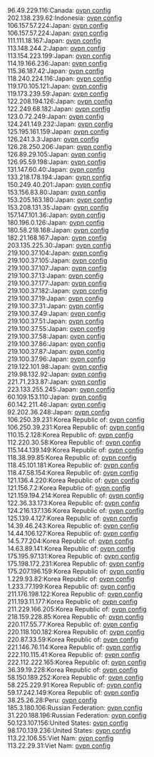 96.49.229.116:Canada: [ovpn config](vpn/96_49_229_116.ovpn)  
202.138.239.62:Indonesia: [ovpn config](vpn/202_138_239_62.ovpn)  
106.157.57.224:Japan: [ovpn config](vpn/106_157_57_224.ovpn)  
106.157.57.224:Japan: [ovpn config](vpn/106_157_57_224.ovpn)  
111.111.18.167:Japan: [ovpn config](vpn/111_111_18_167.ovpn)  
113.148.244.2:Japan: [ovpn config](vpn/113_148_244_2.ovpn)  
113.154.223.199:Japan: [ovpn config](vpn/113_154_223_199.ovpn)  
114.19.166.236:Japan: [ovpn config](vpn/114_19_166_236.ovpn)  
115.36.187.42:Japan: [ovpn config](vpn/115_36_187_42.ovpn)  
118.240.224.116:Japan: [ovpn config](vpn/118_240_224_116.ovpn)  
119.170.105.121:Japan: [ovpn config](vpn/119_170_105_121.ovpn)  
119.173.239.59:Japan: [ovpn config](vpn/119_173_239_59.ovpn)  
122.208.194.126:Japan: [ovpn config](vpn/122_208_194_126.ovpn)  
122.249.68.182:Japan: [ovpn config](vpn/122_249_68_182.ovpn)  
123.0.72.249:Japan: [ovpn config](vpn/123_0_72_249.ovpn)  
124.241.149.232:Japan: [ovpn config](vpn/124_241_149_232.ovpn)  
125.195.161.159:Japan: [ovpn config](vpn/125_195_161_159.ovpn)  
126.241.3.3:Japan: [ovpn config](vpn/126_241_3_3.ovpn)  
126.28.250.206:Japan: [ovpn config](vpn/126_28_250_206.ovpn)  
126.89.29.105:Japan: [ovpn config](vpn/126_89_29_105.ovpn)  
126.95.59.198:Japan: [ovpn config](vpn/126_95_59_198.ovpn)  
131.147.60.40:Japan: [ovpn config](vpn/131_147_60_40.ovpn)  
133.218.178.194:Japan: [ovpn config](vpn/133_218_178_194.ovpn)  
150.249.40.201:Japan: [ovpn config](vpn/150_249_40_201.ovpn)  
153.156.83.80:Japan: [ovpn config](vpn/153_156_83_80.ovpn)  
153.205.163.180:Japan: [ovpn config](vpn/153_205_163_180.ovpn)  
153.208.131.35:Japan: [ovpn config](vpn/153_208_131_35.ovpn)  
157.147.101.36:Japan: [ovpn config](vpn/157_147_101_36.ovpn)  
180.196.0.126:Japan: [ovpn config](vpn/180_196_0_126.ovpn)  
180.58.218.168:Japan: [ovpn config](vpn/180_58_218_168.ovpn)  
182.21.168.167:Japan: [ovpn config](vpn/182_21_168_167.ovpn)  
203.135.225.30:Japan: [ovpn config](vpn/203_135_225_30.ovpn)  
219.100.37.104:Japan: [ovpn config](vpn/219_100_37_104.ovpn)  
219.100.37.105:Japan: [ovpn config](vpn/219_100_37_105.ovpn)  
219.100.37.107:Japan: [ovpn config](vpn/219_100_37_107.ovpn)  
219.100.37.13:Japan: [ovpn config](vpn/219_100_37_13.ovpn)  
219.100.37.177:Japan: [ovpn config](vpn/219_100_37_177.ovpn)  
219.100.37.182:Japan: [ovpn config](vpn/219_100_37_182.ovpn)  
219.100.37.19:Japan: [ovpn config](vpn/219_100_37_19.ovpn)  
219.100.37.31:Japan: [ovpn config](vpn/219_100_37_31.ovpn)  
219.100.37.49:Japan: [ovpn config](vpn/219_100_37_49.ovpn)  
219.100.37.51:Japan: [ovpn config](vpn/219_100_37_51.ovpn)  
219.100.37.55:Japan: [ovpn config](vpn/219_100_37_55.ovpn)  
219.100.37.58:Japan: [ovpn config](vpn/219_100_37_58.ovpn)  
219.100.37.86:Japan: [ovpn config](vpn/219_100_37_86.ovpn)  
219.100.37.87:Japan: [ovpn config](vpn/219_100_37_87.ovpn)  
219.100.37.96:Japan: [ovpn config](vpn/219_100_37_96.ovpn)  
219.122.101.98:Japan: [ovpn config](vpn/219_122_101_98.ovpn)  
219.98.132.92:Japan: [ovpn config](vpn/219_98_132_92.ovpn)  
221.71.233.87:Japan: [ovpn config](vpn/221_71_233_87.ovpn)  
223.133.255.245:Japan: [ovpn config](vpn/223_133_255_245.ovpn)  
60.109.153.110:Japan: [ovpn config](vpn/60_109_153_110.ovpn)  
60.142.211.46:Japan: [ovpn config](vpn/60_142_211_46.ovpn)  
92.202.36.248:Japan: [ovpn config](vpn/92_202_36_248.ovpn)  
106.250.39.231:Korea Republic of: [ovpn config](vpn/106_250_39_231.ovpn)  
106.250.39.231:Korea Republic of: [ovpn config](vpn/106_250_39_231.ovpn)  
110.15.2.128:Korea Republic of: [ovpn config](vpn/110_15_2_128.ovpn)  
112.220.30.58:Korea Republic of: [ovpn config](vpn/112_220_30_58.ovpn)  
115.144.139.149:Korea Republic of: [ovpn config](vpn/115_144_139_149.ovpn)  
118.38.99.85:Korea Republic of: [ovpn config](vpn/118_38_99_85.ovpn)  
118.45.101.181:Korea Republic of: [ovpn config](vpn/118_45_101_181.ovpn)  
118.47.58.154:Korea Republic of: [ovpn config](vpn/118_47_58_154.ovpn)  
121.136.4.220:Korea Republic of: [ovpn config](vpn/121_136_4_220.ovpn)  
121.156.7.2:Korea Republic of: [ovpn config](vpn/121_156_7_2.ovpn)  
121.159.194.214:Korea Republic of: [ovpn config](vpn/121_159_194_214.ovpn)  
122.36.33.173:Korea Republic of: [ovpn config](vpn/122_36_33_173.ovpn)  
124.216.137.136:Korea Republic of: [ovpn config](vpn/124_216_137_136.ovpn)  
125.139.4.127:Korea Republic of: [ovpn config](vpn/125_139_4_127.ovpn)  
14.39.46.243:Korea Republic of: [ovpn config](vpn/14_39_46_243.ovpn)  
14.44.106.127:Korea Republic of: [ovpn config](vpn/14_44_106_127.ovpn)  
14.5.77.204:Korea Republic of: [ovpn config](vpn/14_5_77_204.ovpn)  
14.63.89.141:Korea Republic of: [ovpn config](vpn/14_63_89_141.ovpn)  
175.195.97.131:Korea Republic of: [ovpn config](vpn/175_195_97_131.ovpn)  
175.198.172.231:Korea Republic of: [ovpn config](vpn/175_198_172_231.ovpn)  
175.207.196.159:Korea Republic of: [ovpn config](vpn/175_207_196_159.ovpn)  
1.229.93.82:Korea Republic of: [ovpn config](vpn/1_229_93_82.ovpn)  
1.233.77.199:Korea Republic of: [ovpn config](vpn/1_233_77_199.ovpn)  
211.176.198.122:Korea Republic of: [ovpn config](vpn/211_176_198_122.ovpn)  
211.193.11.177:Korea Republic of: [ovpn config](vpn/211_193_11_177.ovpn)  
211.229.166.205:Korea Republic of: [ovpn config](vpn/211_229_166_205.ovpn)  
218.159.228.85:Korea Republic of: [ovpn config](vpn/218_159_228_85.ovpn)  
220.117.55.77:Korea Republic of: [ovpn config](vpn/220_117_55_77.ovpn)  
220.118.100.182:Korea Republic of: [ovpn config](vpn/220_118_100_182.ovpn)  
220.87.33.59:Korea Republic of: [ovpn config](vpn/220_87_33_59.ovpn)  
221.146.76.114:Korea Republic of: [ovpn config](vpn/221_146_76_114.ovpn)  
222.110.115.41:Korea Republic of: [ovpn config](vpn/222_110_115_41.ovpn)  
222.112.222.165:Korea Republic of: [ovpn config](vpn/222_112_222_165.ovpn)  
36.39.19.228:Korea Republic of: [ovpn config](vpn/36_39_19_228.ovpn)  
58.150.189.252:Korea Republic of: [ovpn config](vpn/58_150_189_252.ovpn)  
58.225.229.91:Korea Republic of: [ovpn config](vpn/58_225_229_91.ovpn)  
59.17.242.149:Korea Republic of: [ovpn config](vpn/59_17_242_149.ovpn)  
38.25.26.28:Peru: [ovpn config](vpn/38_25_26_28.ovpn)  
185.3.180.106:Russian Federation: [ovpn config](vpn/185_3_180_106.ovpn)  
31.220.188.196:Russian Federation: [ovpn config](vpn/31_220_188_196.ovpn)  
50.123.107.156:United States: [ovpn config](vpn/50_123_107_156.ovpn)  
98.170.139.236:United States: [ovpn config](vpn/98_170_139_236.ovpn)  
113.22.106.55:Viet Nam: [ovpn config](vpn/113_22_106_55.ovpn)  
113.22.29.31:Viet Nam: [ovpn config](vpn/113_22_29_31.ovpn)  
